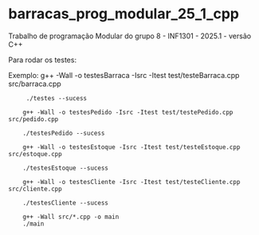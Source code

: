# barracas_prog_modular_25_1_cpp
Trabalho de programação Modular do grupo 8 - INF1301 - 2025.1 - versão C++


Para rodar os testes:

Exemplo: 
        g++ -Wall -o testesBarraca -Isrc -Itest test/testeBarraca.cpp src/barraca.cpp

         ./testes --sucess

        g++ -Wall -o testesPedido -Isrc -Itest test/testePedido.cpp src/pedido.cpp

        ./testesPedido --sucess

        g++ -Wall -o testesEstoque -Isrc -Itest test/testeEstoque.cpp src/estoque.cpp

        ./testesEstoque --sucess

        g++ -Wall -o testesCliente -Isrc -Itest test/testeCliente.cpp src/cliente.cpp

        ./testesCliente --sucess

        g++ -Wall src/*.cpp -o main
        ./main
